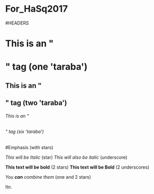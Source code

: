 # For_HaSq2017

#HEADERS

# This is an "<h1>" tag (one 'taraba')
## This is an "<h2>" tag (two 'taraba')
###### This is an "<h6>" tag (six 'taraba')

#Emphasis (with stars)

*This will be Italic* (star)
_This will also be italic_ (underscore)

**This text will be bold** (2 stars)
__This text will be Bold__ (2 underscores)

*You **can** combine them* (one and 2 stars)

Itn.
